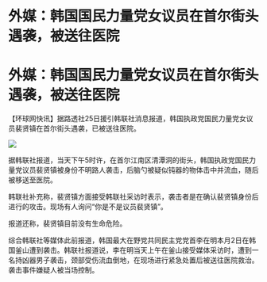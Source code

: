 # 外媒：韩国国民力量党女议员在首尔街头遇袭，被送往医院

# 外媒：韩国国民力量党女议员在首尔街头遇袭，被送往医院

【环球网快讯】据路透社25日援引韩联社消息报道，韩国执政党国民力量党女议员裴贤镇在首尔街头遇袭，已被送往医院。

![](https://inews.gtimg.com/news_bt/OfAIWG8cnpdx2WbNor_3M18vAmvWyXxAR2cvJHhXwdlkoAA/1000)

据韩联社报道，当天下午5时许，在首尔江南区清潭洞的街头，韩国执政党国民力量党议员裴贤镇被身份不明路人袭击，后脑勺被疑似钝器的物体击中并流血，随后被移送至医院。

韩联社补充称，裴贤镇方面接受韩联社采访时表示，袭击者是在确认裴贤镇身份后进行的攻击。现场有人询问“你是不是议员裴贤镇”。

报道还称，裴贤镇目前没有生命危险。

综合韩联社等媒体此前报道，韩国最大在野党共同民主党党首李在明本月2日在韩国釜山遭到袭击。韩联社报道说，李在明当天上午在釜山接受媒体采访时，遭到一名持凶器男子袭击，颈部受伤流血倒地，在现场进行紧急处置后被送往医院救治。袭击事件嫌疑人被当场控制。


